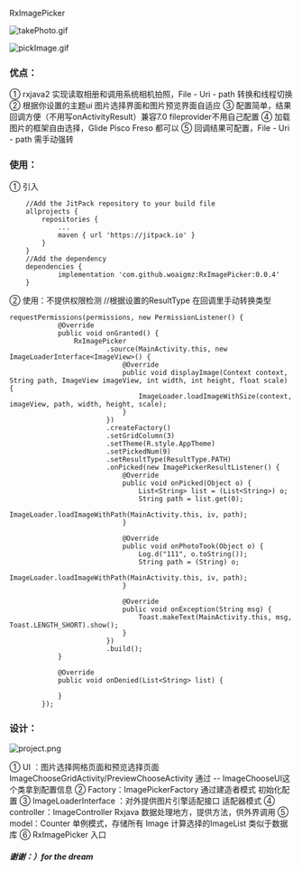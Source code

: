 
RxImagePicker

![takePhoto.gif](https://upload-images.jianshu.io/upload_images/8886407-d5ba5d648394eb06.gif?imageMogr2/auto-orient/strip)

![pickImage.gif](https://upload-images.jianshu.io/upload_images/8886407-8051a2779827a117.gif?imageMogr2/auto-orient/strip)

### 优点：
① rxjava2 实现读取相册和调用系统相机拍照，File - Uri - path 转换和线程切换
② 根据你设置的主题ui 图片选择界面和图片预览界面自适应
③ 配置简单，结果回调方便（不用写onActivityResult）兼容7.0 fileprovider不用自己配置
④ 加载图片的框架自由选择，Glide Pisco Freso 都可以
⑤ 回调结果可配置，File - Uri - path 需手动强转
### 使用：
① 引入
```
    //Add the JitPack repository to your build file
	allprojects {
		repositories {
			...
			maven { url 'https://jitpack.io' }
		}
	}
    //Add the dependency
    dependencies {
	        implementation 'com.github.woaigmz:RxImagePicker:0.0.4'
	}
```
② 使用：不提供权限检测 //根据设置的ResultType 在回调里手动转换类型
```
requestPermissions(permissions, new PermissionListener() {
            @Override
            public void onGranted() {
                RxImagePicker
                        .source(MainActivity.this, new ImageLoaderInterface<ImageView>() {
                            @Override
                            public void displayImage(Context context, String path, ImageView imageView, int width, int height, float scale) {
                                ImageLoader.loadImageWithSize(context, imageView, path, width, height, scale);
                            }
                        })
                        .createFactory()
                        .setGridColumn(3)
                        .setTheme(R.style.AppTheme)
                        .setPickedNum(9)
                        .setResultType(ResultType.PATH)
                        .onPicked(new ImagePickerResultListener() {
                            @Override
                            public void onPicked(Object o) {
                                List<String> list = (List<String>) o;
                                String path = list.get(0);
                                ImageLoader.loadImageWithPath(MainActivity.this, iv, path);
                            }

                            @Override
                            public void onPhotoTook(Object o) {
                                Log.d("111", o.toString());
                                String path = (String) o;
                                ImageLoader.loadImageWithPath(MainActivity.this, iv, path);
                            }

                            @Override
                            public void onException(String msg) {
                                Toast.makeText(MainActivity.this, msg, Toast.LENGTH_SHORT).show();
                            }
                        })
                        .build();
            }

            @Override
            public void onDenied(List<String> list) {

            }
        });
```
### 设计：
![project.png](https://upload-images.jianshu.io/upload_images/8886407-2c8eceabde959d91.png?imageMogr2/auto-orient/strip%7CimageView2/2/w/1240)

① UI ：图片选择网格页面和预览选择页面 ImageChooseGridActivity/PreviewChooseActivity 通过 -- ImageChooseUI这个类拿到配置信息
② Factory：ImagePickerFactory 通过建造者模式 初始化配置
③ ImageLoaderInterface ：对外提供图片引擎适配接口 适配器模式
④ controller：ImageController Rxjava 数据处理地方，提供方法，供外界调用
⑤ model：Counter 单例模式，存储所有 Image 计算选择的ImageList 类似于数据库
⑥ RxImagePicker 入口

##### 谢谢：）for the dream
